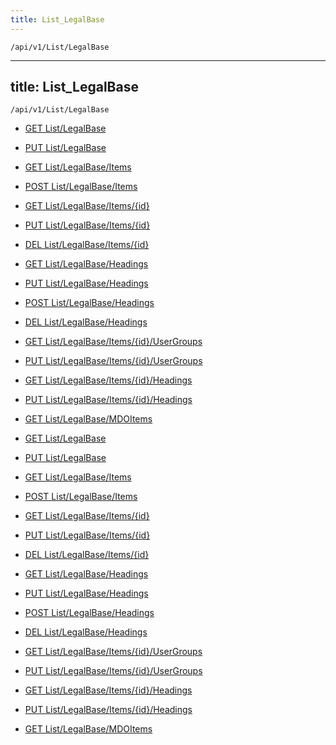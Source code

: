 ```yaml
---
title: List_LegalBase
---
```


```http
/api/v1/List/LegalBase
```

---

title: List_LegalBase
---

```http
/api/v1/List/LegalBase
```

* [GET List/LegalBase](v1LegalBaseList_GetListDefinition.md)

* [PUT List/LegalBase](v1LegalBaseList_SetListDefinition.md)

* [GET List/LegalBase/Items](v1LegalBaseList_GetAllLegalBase.md)

* [POST List/LegalBase/Items](v1LegalBaseList_PostLegalBase.md)

* [GET List/LegalBase/Items/{id}](v1LegalBaseList_GetLegalBase.md)

* [PUT List/LegalBase/Items/{id}](v1LegalBaseList_PutLegalBase.md)

* [DEL List/LegalBase/Items/{id}](v1LegalBaseList_DeleteLegalBase.md)

* [GET List/LegalBase/Headings](v1LegalBaseList_GetLegalBaseHeadings.md)

* [PUT List/LegalBase/Headings](v1LegalBaseList_PutLegalBaseHeadings.md)

* [POST List/LegalBase/Headings](v1LegalBaseList_PostLegalBaseHeading.md)

* [DEL List/LegalBase/Headings](v1LegalBaseList_DeleteLegalBaseHeadings.md)

* [GET List/LegalBase/Items/{id}/UserGroups](v1LegalBaseList_GetLegalBaseUserGroupsForListItem.md)

* [PUT List/LegalBase/Items/{id}/UserGroups](v1LegalBaseList_PutLegalBaseUserGroupsForListItem.md)

* [GET List/LegalBase/Items/{id}/Headings](v1LegalBaseList_GetLegalBaseHeadingsForListItem.md)

* [PUT List/LegalBase/Items/{id}/Headings](v1LegalBaseList_PutLegalBaseHeadingsForListItem.md)

* [GET List/LegalBase/MDOItems](v1LegalBaseList_GetMDOList.md)

* [GET List/LegalBase](v1LegalBaseList_GetListDefinition.md)

* [PUT List/LegalBase](v1LegalBaseList_SetListDefinition.md)

* [GET List/LegalBase/Items](v1LegalBaseList_GetAllLegalBase.md)

* [POST List/LegalBase/Items](v1LegalBaseList_PostLegalBase.md)

* [GET List/LegalBase/Items/{id}](v1LegalBaseList_GetLegalBase.md)

* [PUT List/LegalBase/Items/{id}](v1LegalBaseList_PutLegalBase.md)

* [DEL List/LegalBase/Items/{id}](v1LegalBaseList_DeleteLegalBase.md)

* [GET List/LegalBase/Headings](v1LegalBaseList_GetLegalBaseHeadings.md)

* [PUT List/LegalBase/Headings](v1LegalBaseList_PutLegalBaseHeadings.md)

* [POST List/LegalBase/Headings](v1LegalBaseList_PostLegalBaseHeading.md)

* [DEL List/LegalBase/Headings](v1LegalBaseList_DeleteLegalBaseHeadings.md)

* [GET List/LegalBase/Items/{id}/UserGroups](v1LegalBaseList_GetLegalBaseUserGroupsForListItem.md)

* [PUT List/LegalBase/Items/{id}/UserGroups](v1LegalBaseList_PutLegalBaseUserGroupsForListItem.md)

* [GET List/LegalBase/Items/{id}/Headings](v1LegalBaseList_GetLegalBaseHeadingsForListItem.md)

* [PUT List/LegalBase/Items/{id}/Headings](v1LegalBaseList_PutLegalBaseHeadingsForListItem.md)

* [GET List/LegalBase/MDOItems](v1LegalBaseList_GetMDOList.md)
